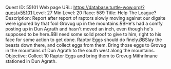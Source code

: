 Quest ID: 55101
Web page URL: https://database.turtle-wow.org/?quest=55101
Level: 27
Min Level: 20
Race: 589
Title: Help The League?
Description: Report after report of raptors slowly moving against our digsite were ignored by that fool Grovug up in the mountains.$B$BHe's had a comfy posting up in Dun Agrath and hasn't moved an inch, even though he's supposed to be here.$B$BI need some solid proof to give to him, right to his face for some action to get done. Raptor Eggs should do finely.$B$BSlay the beasts down there, and collect eggs from them. Bring those eggs to Grovug in the mountains of Dun Agrath to the south west along the mountains.
Objective: Collect 10 Raptor Eggs and bring them to Grovug Mithrilmane stationed in Dun Agrath.
